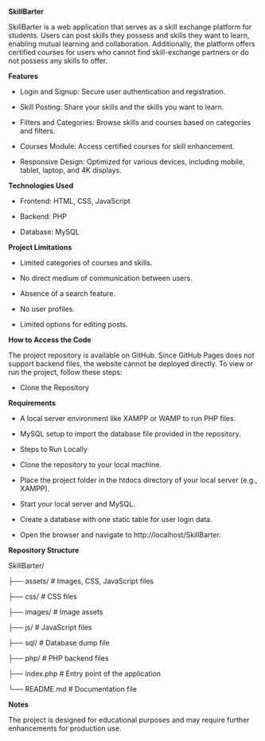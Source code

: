 **SkillBarter**

SkillBarter is a web application that serves as a skill exchange platform for students. 
Users can post skills they possess and skills they want to learn, enabling mutual learning and collaboration. 
Additionally, the platform offers certified courses for users who cannot find skill-exchange partners or do not possess any skills to offer.

**Features**

- Login and Signup: Secure user authentication and registration.

- Skill Posting: Share your skills and the skills you want to learn.

- Filters and Categories: Browse skills and courses based on categories and filters.

- Courses Module: Access certified courses for skill enhancement.

- Responsive Design: Optimized for various devices, including mobile, tablet, laptop, and 4K displays.

**Technologies Used**

- Frontend: HTML, CSS, JavaScript

- Backend: PHP

- Database: MySQL

**Project Limitations**

- Limited categories of courses and skills.

- No direct medium of communication between users.

- Absence of a search feature.

- No user profiles.

- Limited options for editing posts.

**How to Access the Code**

The project repository is available on GitHub. Since GitHub Pages does not support backend files, the website cannot be deployed directly. To view or run the project, follow these steps:

- Clone the Repository

**Requirements**

- A local server environment like XAMPP or WAMP to run PHP files.

- MySQL setup to import the database file provided in the repository.

- Steps to Run Locally

- Clone the repository to your local machine.

- Place the project folder in the htdocs directory of your local server (e.g., XAMPP).

- Start your local server and MySQL.

- Create a database with one static table for user login data.

- Open the browser and navigate to http://localhost/SkillBarter.

**Repository Structure**

SkillBarter/

├── assets/         # Images, CSS, JavaScript files

├── css/            # CSS files

├── images/         # Image assets

├── js/             # JavaScript files

├── sql/            # Database dump file

├── php/            # PHP backend files

├── index.php       # Entry point of the application

└── README.md       # Documentation file

**Notes**

The project is designed for educational purposes and may require further enhancements for production use.
